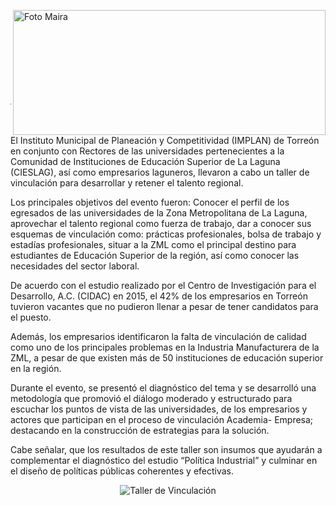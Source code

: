 <p>
   <a title="ir a Otras Publicaciones" href="http://www.trcimplan.gob.mx/autores/maira-ivonne-flores-reyes.html"><img class="img-responsive contenido-imagen" src="../imagenes/128/lic-maira-ivonne-flores-reyes-top5.png" align="right" alt="Foto Maira" width="500" height="200"></a>

</p>

</br></br></br></br></br></br></br></br>

---

El Instituto Municipal de Planeación y Competitividad (IMPLAN) de Torreón en conjunto con Rectores de las universidades pertenecientes a la Comunidad de Instituciones de Educación Superior de La Laguna (CIESLAG), así como empresarios laguneros, llevaron a cabo un taller de vinculación para desarrollar y retener el talento regional.

Los principales objetivos del evento fueron: Conocer el perfil de los egresados de las universidades de la Zona Metropolitana de La Laguna, aprovechar el talento regional como fuerza de trabajo, dar a conocer sus esquemas de vinculación como: prácticas profesionales, bolsa de trabajo y estadías profesionales, situar a la ZML como el principal destino para estudiantes de Educación Superior de la región, así como conocer las necesidades del sector laboral.

De acuerdo con el estudio realizado por el Centro de Investigación para el Desarrollo, A.C. (CIDAC) en 2015, el 42% de los empresarios en Torreón tuvieron vacantes que no pudieron llenar a pesar de tener candidatos para el puesto.

Además, los empresarios identificaron la falta de vinculación de calidad como uno de los principales problemas en la Industria Manufacturera de la ZML, a pesar de que existen más de 50 instituciones de educación superior en la región.

Durante el evento, se presentó el diagnóstico del tema y se desarrolló una metodología que promovió el diálogo moderado y estructurado para escuchar los puntos de vista de las universidades, de los empresarios y actores que participan en el proceso de vinculación Academia- Empresa; destacando en la construcción de estrategias para la solución.

Cabe señalar, que los resultados de este taller son insumos que ayudarán a complementar el diagnóstico del estudio “Política Industrial” y culminar en el diseño de políticas públicas coherentes y efectivas.


<center><img src="2019-05-20-taller-vinculacion-academia-gobierno-empresa/ima01.jpg" alt="Taller de Vinculación"></center>
